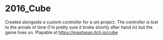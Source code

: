 # 2016_Cube
Created alongside a custom controller for a uni project.
The controller is lost to the annals of time (I'm pretty sure it broke shortly after hand in) but the game lives on.
Playable at https://maxtopan.itch.io/cube
